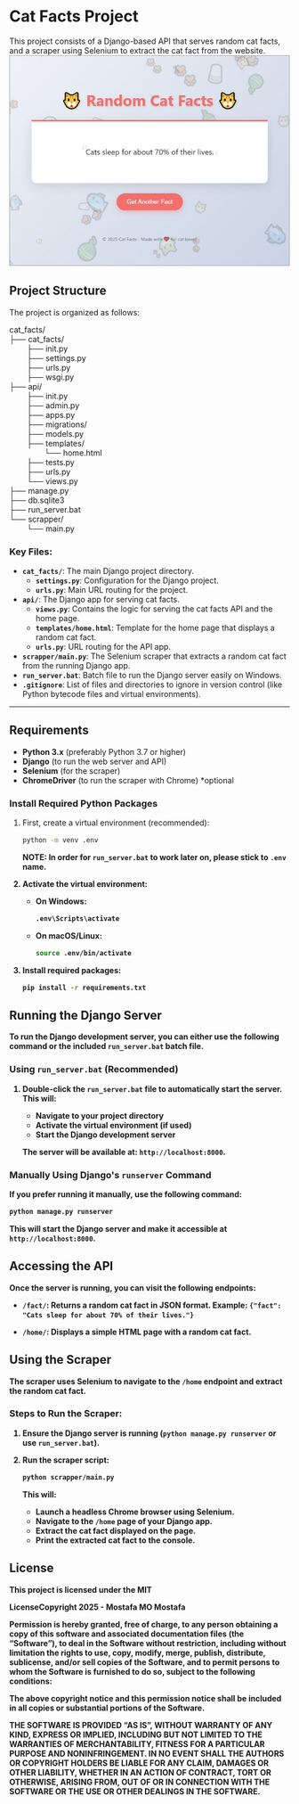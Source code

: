 # Cat Facts Project

This project consists of a Django-based API that serves random cat facts, and a scraper using Selenium to extract the cat fact from the website.<br>
![Screenshot](screenshot.jpg)

## Project Structure

The project is organized as follows:

cat_facts/<br>├── cat_facts/<br>&nbsp;&nbsp;&nbsp;&nbsp;&nbsp;&nbsp;&nbsp;&nbsp;├── init.py<br>&nbsp;&nbsp;&nbsp;&nbsp;&nbsp;&nbsp;&nbsp;&nbsp;├── settings.py<br>&nbsp;&nbsp;&nbsp;&nbsp;&nbsp;&nbsp;&nbsp;&nbsp;├── urls.py<br>&nbsp;&nbsp;&nbsp;&nbsp;&nbsp;&nbsp;&nbsp;&nbsp;├── wsgi.py<br>├── api/<br>&nbsp;&nbsp;&nbsp;&nbsp;&nbsp;&nbsp;&nbsp;&nbsp;├── init.py<br>&nbsp;&nbsp;&nbsp;&nbsp;&nbsp;&nbsp;&nbsp;&nbsp;├── admin.py<br>&nbsp;&nbsp;&nbsp;&nbsp;&nbsp;&nbsp;&nbsp;&nbsp;├── apps.py<br>&nbsp;&nbsp;&nbsp;&nbsp;&nbsp;&nbsp;&nbsp;&nbsp;├── migrations/<br>&nbsp;&nbsp;&nbsp;&nbsp;&nbsp;&nbsp;&nbsp;&nbsp;├── models.py<br>&nbsp;&nbsp;&nbsp;&nbsp;&nbsp;&nbsp;&nbsp;&nbsp;├── templates/<br>&nbsp;&nbsp;&nbsp;&nbsp;&nbsp;&nbsp;&nbsp;&nbsp;&nbsp;&nbsp;&nbsp;&nbsp;&nbsp;&nbsp;&nbsp;&nbsp;└── home.html<br>&nbsp;&nbsp;&nbsp;&nbsp;&nbsp;&nbsp;&nbsp;&nbsp;├── tests.py<br>&nbsp;&nbsp;&nbsp;&nbsp;&nbsp;&nbsp;&nbsp;&nbsp;├── urls.py<br>&nbsp;&nbsp;&nbsp;&nbsp;&nbsp;&nbsp;&nbsp;&nbsp;└── views.py<br>├── manage.py<br>├── db.sqlite3<br>├── run_server.bat<br>└── scrapper/<br>&nbsp;&nbsp;&nbsp;&nbsp;&nbsp;&nbsp;&nbsp;&nbsp;└── main.py<br>


### **Key Files:**
- **`cat_facts/`**: The main Django project directory.
  - **`settings.py`**: Configuration for the Django project.
  - **`urls.py`**: Main URL routing for the project.
- **`api/`**: The Django app for serving cat facts.
  - **`views.py`**: Contains the logic for serving the cat facts API and the home page.
  - **`templates/home.html`**: Template for the home page that displays a random cat fact.
  - **`urls.py`**: URL routing for the API app.
- **`scrapper/main.py`**: The Selenium scraper that extracts a random cat fact from the running Django app.
- **`run_server.bat`**: Batch file to run the Django server easily on Windows.
- **`.gitignore`**: List of files and directories to ignore in version control (like Python bytecode files and virtual environments).

---

## Requirements

- **Python 3.x** (preferably Python 3.7 or higher)
- **Django** (to run the web server and API)
- **Selenium** (for the scraper)
- **ChromeDriver** (to run the scraper with Chrome) *optional
  
### Install Required Python Packages

1. First, create a virtual environment (recommended):

   ```bash
   python -m venv .env
   ```
   <b>NOTE: In order for ```run_server.bat``` to work later on, please stick to ```.env``` name.<b>
2. Activate the virtual environment:
    * On Windows:
        ```bash
        .env\Scripts\activate
        ```
    * On macOS/Linux:
        ```bash
        source .env/bin/activate

        ```
3. Install required packages:
    ```bash
    pip install -r requirements.txt
    ```
## Running the Django Server

To run the Django development server, you can either use the following command or the included `run_server.bat` batch file.

### Using `run_server.bat` (Recommended)

1. Double-click the `run_server.bat` file to automatically start the server. This will:
   - Navigate to your project directory
   - Activate the virtual environment (if used)
   - Start the Django development server

   The server will be available at: `http://localhost:8000`.

### Manually Using Django's `runserver` Command

If you prefer running it manually, use the following command:

```bash
python manage.py runserver
```

This will start the Django server and make it accessible at `http://localhost:8000`.

## Accessing the API

Once the server is running, you can visit the following endpoints:

- **`/fact/`**: Returns a random cat fact in JSON format. Example: `{"fact": "Cats sleep for about 70% of their lives."}`
  
- **`/home/`**: Displays a simple HTML page with a random cat fact.

## Using the Scraper

The scraper uses **Selenium** to navigate to the `/home` endpoint and extract the random cat fact.

### Steps to Run the Scraper:

1. Ensure the Django server is running (`python manage.py runserver` or use `run_server.bat`).
2. Run the scraper script:

   ```bash
   python scrapper/main.py
   ```

   This will:
   - Launch a headless Chrome browser using Selenium.
   - Navigate to the `/home` page of your Django app.
   - Extract the cat fact displayed on the page.
   - Print the extracted cat fact to the console.

## License

This project is licensed under the MIT

LicenseCopyright 2025 - Mostafa MO Mostafa

Permission is hereby granted, free of charge, to any person obtaining a copy of this software and associated documentation files (the “Software”), to deal in the Software without restriction, including without limitation the rights to use, copy, modify, merge, publish, distribute, sublicense, and/or sell copies of the Software, and to permit persons to whom the Software is furnished to do so, subject to the following conditions:

The above copyright notice and this permission notice shall be included in all copies or substantial portions of the Software.

THE SOFTWARE IS PROVIDED “AS IS”, WITHOUT WARRANTY OF ANY KIND, EXPRESS OR IMPLIED, INCLUDING BUT NOT LIMITED TO THE WARRANTIES OF MERCHANTABILITY, FITNESS FOR A PARTICULAR PURPOSE AND NONINFRINGEMENT. IN NO EVENT SHALL THE AUTHORS OR COPYRIGHT HOLDERS BE LIABLE FOR ANY CLAIM, DAMAGES OR OTHER LIABILITY, WHETHER IN AN ACTION OF CONTRACT, TORT OR OTHERWISE, ARISING FROM, OUT OF OR IN CONNECTION WITH THE SOFTWARE OR THE USE OR OTHER DEALINGS IN THE SOFTWARE.
